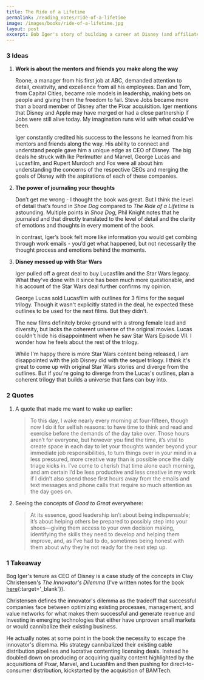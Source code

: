 ```yaml
---
title: The Ride of a Lifetime
permalink: /reading_notes/ride-of-a-lifetime
image: /images/books/ride-of-a-lifetime.jpg
layout: post
excerpt: Bob Iger's story of building a career at Disney (and affiliated companies) eventually becoming CEO and changing the trajectory of the company in the 21st century.
---
```

### 3 Ideas

1. **Work is about the mentors and friends you make along the way**

    Roone, a manager from his first job at ABC, demanded attention to detail, creativity, and excellence from all his employees. Dan and Tom, from Capital Cities, became role models in leadership, making bets on people and giving them the freedom to fail. Steve Jobs became more than a board member of Disney after the Pixar acquisition. Iger mentions that Disney and Apple may have merged or had a close partnership if Jobs were still alive today. My imagination runs wild with what could've been.

    Iger constantly credited his success to the lessons he learned from his mentors and friends along the way. His ability to connect and understand people gave him a unique edge as CEO of Disney. The big deals he struck with Ike Perlmutter and Marvel, George Lucas and Lucasfilm, and Rupert Murdoch and Fox were all about him understanding the concerns of the respective CEOs and merging the goals of Disney with the aspirations of each of these companies.

2. **The power of journaling your thoughts**

    Don’t get me wrong - I thought the book was great. But I think the level of detail that’s found in *Shoe Dog* compared to *The Ride of a Lifetime* is astounding. Multiple points in *Shoe Dog*, Phil Knight notes that he journaled and that directly translated to the level of detail and the clarity of emotions and thoughts in every moment of the book.

    In contrast, Iger’s book felt more like information you would get combing through work emails - you’d get what happened, but not necessarily the thought process and emotions behind the moments.

3. **Disney messed up with Star Wars**

    Iger pulled off a great deal to buy Lucasfilm and the Star Wars legacy. What they've done with it since has been much more questionable, and his account of the Star Wars deal further confirms my opinion.

    George Lucas sold Lucasfilm with outlines for 3 films for the sequel trilogy. Though it wasn't explicitly stated in the deal, he expected these outlines to be used for the next films. But they didn't.

    The new films definitely broke ground with a strong female lead and diversity, but lacks the coherent universe of the original movies. Lucas couldn't hide his disappointment when he saw Star Wars Episode VII. I wonder how he feels about the rest of the trilogy.

    While I'm happy there is more Star Wars content being released, I am disappointed with the job Disney did with the sequel trilogy. I think it's great to come up with original Star Wars stories and diverge from the outlines. But if you're going to diverge from the Lucas's outlines, plan a coherent trilogy that builds a universe that fans can buy into.

### 2 Quotes

1. A quote that made me want to wake up earlier:
    > To this day, I wake nearly every morning at four-fifteen, though now I do it for selfish reasons: to have time to think and read and exercise before the demands of the day take over. Those hours aren’t for everyone, but however you find the time, it’s vital to create space in each day to let your thoughts wander beyond your immediate job responsibilities, to turn things over in your mind in a less pressured, more creative way than is possible once the daily triage kicks in. I’ve come to cherish that time alone each morning, and am certain I’d be less productive and less creative in my work if I didn’t also spend those first hours away from the emails and text messages and phone calls that require so much attention as the day goes on.
2. Seeing the concepts of *Good to Great* everywhere:
    > At its essence, good leadership isn’t about being indispensable; it’s about helping others be prepared to possibly step into your shoes—giving them access to your own decision making, identifying the skills they need to develop and helping them improve, and, as I’ve had to do, sometimes being honest with them about why they’re not ready for the next step up.

### 1 Takeaway

Bog Iger's tenure as CEO of Disney is a case study of the concepts in Clay Christensen's *The Innovator's Dilemma* (I've written notes for the book [here](/reading_notes/the-innovators-dilemma){:target='_blank'}).

Christensen defines the innovator's dilemma as the tradeoff that successful companies face between optimizing existing processes, management, and value networks for what makes them successful and generate revenue and investing in emerging technologies that either have unproven small markets or would cannibalize their existing business.

He actually notes at some point in the book the necessity to escape the innovator's dilemma. His strategy cannibalized their existing cable distribution pipelines and lucrative contenting licensing deals. Instead he doubled down on producing or acquiring quality content highlighted by the acquisitions of Pixar, Marvel, and Lucasfilm and then pushing for direct-to-consumer distribution, kickstarted by the acquisition of BAMTech.